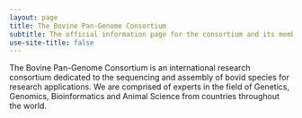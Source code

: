 ```yaml
---
layout: page
title: The Bovine Pan-Genome Consortium
subtitle: The official information page for the consortium and its members
use-site-title: false
---
```


The Bovine Pan-Genome Consortium is an international research consortium dedicated to the sequencing and assembly of bovid species for research applications. We are comprised of experts in the field of Genetics, Genomics, Bioinformatics and Animal Science from countries throughout the world. 